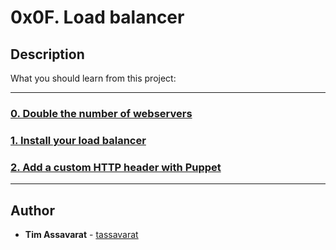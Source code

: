 # 0x0F. Load balancer

## Description
What you should learn from this project:

---

### [0. Double the number of webservers](./0-custom_http_response-header)


### [1. Install your load balancer](./1-install_load_balancer)


### [2. Add a custom HTTP header with Puppet](./2-puppet_custom_http_response-header.pp)

---

## Author
* **Tim Assavarat** - [tassavarat](https://github.com/tassavarat)

